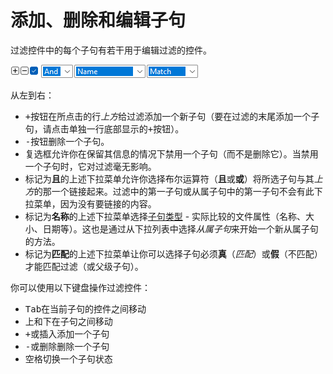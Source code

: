 # 添加、删除和编辑子句

过滤控件中的每个子句有若干用于编辑过滤的控件。

![](/Manual/images/media/13/filter_controls.png)

从左到右：

- <kbd>+</kbd>按钮在所点击的行*上方*给过滤添加一个新子句（要在过滤的末尾添加一个子句，请点击单独一行底部显示的<kbd>+</kbd>按钮）。
- <kbd>-</kbd>按钮删除一个子句。
- 复选框允许你在保留其信息的情况下禁用一个子句（而不是删除它）。当禁用一个子句时，它对过滤毫无影响。
- 标记为**且**的上述下拉菜单允许你选择布尔运算符（**且**或**或**）将所选子句与其*上方*的那一个链接起来。过滤中的第一子句或从属子句中的第一子句不会有此下拉菜单，因为没有要链接的内容。
- 标记为**名称**的上述下拉菜单选择[子句类型](filter_clause_types.zh.md) - 实际比较的文件属性（名称、大小、日期等）。这也是通过从下拉列表中选择*从属子句*来开始一个新从属子句的方法。
- 标记为**匹配**的上述下拉菜单让你可以选择子句必须**真**（*匹配*）或**假**（不匹配）才能匹配过滤（或父级子句）。

你可以使用以下键盘操作过滤控件：

- <kbd>Tab</kbd>在当前子句的控件之间移动
- <kbd>上</kbd>和<kbd>下</kbd>在子句之间移动
- <kbd>+</kbd>或<kbd>插入</kbd>添加一个子句
- <kbd>-</kbd>或<kbd>删除</kbd>删除一个子句
- <kbd>空格</kbd>切换一个子句状态